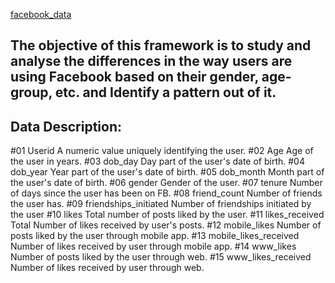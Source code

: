 [facebook_data](https://github.com/shravya-k45/facebook_data)



## The objective of this framework is to study and analyse the differences in the way users are using Facebook based on their gender, age-group, etc. and Identify a pattern out of it.
## Data Description:
#01 Userid  A numeric value uniquely identifying the user.
#02 Age    Age of the user in years.
#03 dob_day Day part of the user's date of birth.
#04 dob_year Year part of the user's date of birth.
#05 dob_month Month part of the user's date of birth.
#06 gender Gender of the user.
#07 tenure Number of days since the user has been on FB.
#08 friend_count Number of friends the user has.
#09 friendships_initiated Number of friendships initiated by the user
#10 likes Total number of posts liked by the user.
#11 likes_received Total Number of likes received by user's posts.
#12 mobile_likes Number of posts liked by the user through mobile app.
#13 mobile_likes_received Number of likes received by user through mobile app.
#14 www_likes Number of posts liked by the user through web.
#15 www_likes_received Number of likes received by user through web.

